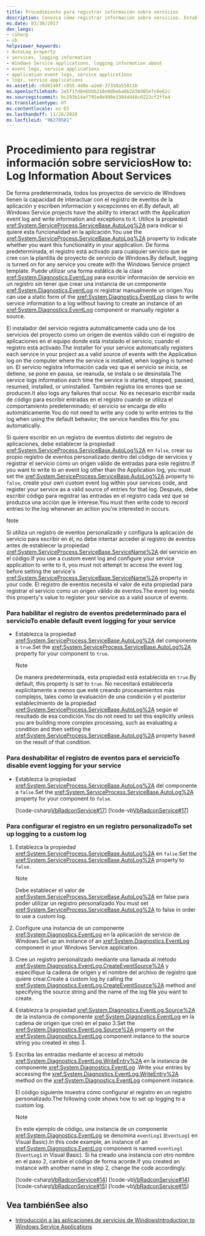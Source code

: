 ```yaml
---
title: Procedimiento para registrar información sobre servicios
description: Conozca cómo registrar información sobre servicios. Establezca la propiedad AutoLog si quiere que el proyecto de servicio de Windows interactúe con el registro de eventos de la aplicación.
ms.date: 03/30/2017
dev_langs:
- csharp
- vb
helpviewer_keywords:
- AutoLog property
- services, logging information
- Windows Service applications, logging information about
- event logs, service applications
- application event logs, service applications
- logs, service applications
ms.assetid: c0d8140f-c055-4d8e-a2e0-37358a550116
ms.openlocfilehash: 2e5f1fd8ebbbb218e8d6eba9b2d30d05e7c0e62c
ms.sourcegitcommit: bc293b14af795e0e999e3304dd40c0222cf2ffe4
ms.translationtype: HT
ms.contentlocale: es-ES
ms.lasthandoff: 11/26/2020
ms.locfileid: "96270581"
---
```

# <a name="how-to-log-information-about-services"></a><span data-ttu-id="d9df9-104">Procedimiento para registrar información sobre servicios</span><span class="sxs-lookup"><span data-stu-id="d9df9-104">How to: Log Information About Services</span></span>

<span data-ttu-id="d9df9-105">De forma predeterminada, todos los proyectos de servicio de Windows tienen la capacidad de interactuar con el registro de eventos de la aplicación y escriben información y excepciones en él.</span><span class="sxs-lookup"><span data-stu-id="d9df9-105">By default, all Windows Service projects have the ability to interact with the Application event log and write information and exceptions to it.</span></span> <span data-ttu-id="d9df9-106">Utilice la propiedad <xref:System.ServiceProcess.ServiceBase.AutoLog%2A> para indicar si quiere esta funcionalidad en la aplicación.</span><span class="sxs-lookup"><span data-stu-id="d9df9-106">You use the <xref:System.ServiceProcess.ServiceBase.AutoLog%2A> property to indicate whether you want this functionality in your application.</span></span> <span data-ttu-id="d9df9-107">De forma predeterminada, el registro está activado para cualquier servicio que se cree con la plantilla de proyecto de servicio de Windows.</span><span class="sxs-lookup"><span data-stu-id="d9df9-107">By default, logging is turned on for any service you create with the Windows Service project template.</span></span> <span data-ttu-id="d9df9-108">Puede utilizar una forma estática de la clase <xref:System.Diagnostics.EventLog> para escribir información de servicio en un registro sin tener que crear una instancia de un componente <xref:System.Diagnostics.EventLog> ni registrar manualmente un origen.</span><span class="sxs-lookup"><span data-stu-id="d9df9-108">You can use a static form of the <xref:System.Diagnostics.EventLog> class to write service information to a log without having to create an instance of an <xref:System.Diagnostics.EventLog> component or manually register a source.</span></span>  
  
 <span data-ttu-id="d9df9-109">El instalador del servicio registra automáticamente cada uno de los servicios del proyecto como un origen de eventos válido con el registro de aplicaciones en el equipo donde está instalado el servicio, cuando el registro está activado.</span><span class="sxs-lookup"><span data-stu-id="d9df9-109">The installer for your service automatically registers each service in your project as a valid source of events with the Application log on the computer where the service is installed, when logging is turned on.</span></span> <span data-ttu-id="d9df9-110">El servicio registra información cada vez que el servicio se inicia, se detiene, se pone en pausa, se reanuda, se instala o se desinstala.</span><span class="sxs-lookup"><span data-stu-id="d9df9-110">The service logs information each time the service is started, stopped, paused, resumed, installed, or uninstalled.</span></span> <span data-ttu-id="d9df9-111">También registra los errores que se producen.</span><span class="sxs-lookup"><span data-stu-id="d9df9-111">It also logs any failures that occur.</span></span> <span data-ttu-id="d9df9-112">No es necesario escribir nada de código para escribir entradas en el registro cuando se utiliza el comportamiento predeterminado; el servicio se encarga de ello automáticamente.</span><span class="sxs-lookup"><span data-stu-id="d9df9-112">You do not need to write any code to write entries to the log when using the default behavior; the service handles this for you automatically.</span></span>  
  
 <span data-ttu-id="d9df9-113">Si quiere escribir en un registro de eventos distinto del registro de aplicaciones, debe establecer la propiedad <xref:System.ServiceProcess.ServiceBase.AutoLog%2A> en `false`, crear su propio registro de eventos personalizado dentro del código de servicios y registrar el servicio como un origen válido de entradas para este registro.</span><span class="sxs-lookup"><span data-stu-id="d9df9-113">If you want to write to an event log other than the Application log, you must set the <xref:System.ServiceProcess.ServiceBase.AutoLog%2A> property to `false`, create your own custom event log within your services code, and register your service as a valid source of entries for that log.</span></span> <span data-ttu-id="d9df9-114">Después, debe escribir código para registrar las entradas en el registro cada vez que se produzca una acción que le interese.</span><span class="sxs-lookup"><span data-stu-id="d9df9-114">You must then write code to record entries to the log whenever an action you're interested in occurs.</span></span>  
  
> [!NOTE]
> <span data-ttu-id="d9df9-115">Si utiliza un registro de eventos personalizado y configura la aplicación de servicio para escribir en él, no debe intentar acceder al registro de eventos antes de establecer la propiedad <xref:System.ServiceProcess.ServiceBase.ServiceName%2A> del servicio en el código.</span><span class="sxs-lookup"><span data-stu-id="d9df9-115">If you use a custom event log and configure your service application to write to it, you must not attempt to access the event log before setting the service's <xref:System.ServiceProcess.ServiceBase.ServiceName%2A> property in your code.</span></span> <span data-ttu-id="d9df9-116">El registro de eventos necesita el valor de esta propiedad para registrar el servicio como un origen válido de eventos.</span><span class="sxs-lookup"><span data-stu-id="d9df9-116">The event log needs this property's value to register your service as a valid source of events.</span></span>  
  
### <a name="to-enable-default-event-logging-for-your-service"></a><span data-ttu-id="d9df9-117">Para habilitar el registro de eventos predeterminado para el servicio</span><span class="sxs-lookup"><span data-stu-id="d9df9-117">To enable default event logging for your service</span></span>  
  
- <span data-ttu-id="d9df9-118">Establezca la propiedad <xref:System.ServiceProcess.ServiceBase.AutoLog%2A> del componente a `true`.</span><span class="sxs-lookup"><span data-stu-id="d9df9-118">Set the <xref:System.ServiceProcess.ServiceBase.AutoLog%2A> property for your component to `true`.</span></span>  
  
    > [!NOTE]
    > <span data-ttu-id="d9df9-119">De manera predeterminada, esta propiedad está establecida en `true`.</span><span class="sxs-lookup"><span data-stu-id="d9df9-119">By default, this property is set to `true`.</span></span> <span data-ttu-id="d9df9-120">No necesitará establecerla explícitamente a menos que esté creando procesamientos más complejos, tales como la evaluación de una condición y el posterior establecimiento de la propiedad <xref:System.ServiceProcess.ServiceBase.AutoLog%2A> según el resultado de esa condición.</span><span class="sxs-lookup"><span data-stu-id="d9df9-120">You do not need to set this explicitly unless you are building more complex processing, such as evaluating a condition and then setting the <xref:System.ServiceProcess.ServiceBase.AutoLog%2A> property based on the result of that condition.</span></span>  
  
### <a name="to-disable-event-logging-for-your-service"></a><span data-ttu-id="d9df9-121">Para deshabilitar el registro de eventos para el servicio</span><span class="sxs-lookup"><span data-stu-id="d9df9-121">To disable event logging for your service</span></span>  
  
- <span data-ttu-id="d9df9-122">Establezca la propiedad <xref:System.ServiceProcess.ServiceBase.AutoLog%2A> del componente a `false`.</span><span class="sxs-lookup"><span data-stu-id="d9df9-122">Set the <xref:System.ServiceProcess.ServiceBase.AutoLog%2A> property for your component to `false`.</span></span>  
  
     [!code-csharp[VbRadconService#17](../../../samples/snippets/csharp/VS_Snippets_VBCSharp/VbRadconService/CS/MyNewService.cs#17)]
     [!code-vb[VbRadconService#17](../../../samples/snippets/visualbasic/VS_Snippets_VBCSharp/VbRadconService/VB/MyNewService.vb#17)]  
  
### <a name="to-set-up-logging-to-a-custom-log"></a><span data-ttu-id="d9df9-123">Para configurar el registro en un registro personalizado</span><span class="sxs-lookup"><span data-stu-id="d9df9-123">To set up logging to a custom log</span></span>  
  
1. <span data-ttu-id="d9df9-124">Establezca la propiedad <xref:System.ServiceProcess.ServiceBase.AutoLog%2A> en `false`.</span><span class="sxs-lookup"><span data-stu-id="d9df9-124">Set the <xref:System.ServiceProcess.ServiceBase.AutoLog%2A> property to `false`.</span></span>  
  
    > [!NOTE]
    > <span data-ttu-id="d9df9-125">Debe establecer el valor de <xref:System.ServiceProcess.ServiceBase.AutoLog%2A> en false para poder utilizar un registro personalizado.</span><span class="sxs-lookup"><span data-stu-id="d9df9-125">You must set <xref:System.ServiceProcess.ServiceBase.AutoLog%2A> to false in order to use a custom log.</span></span>  
  
2. <span data-ttu-id="d9df9-126">Configure una instancia de un componente <xref:System.Diagnostics.EventLog> en la aplicación de servicio de Windows.</span><span class="sxs-lookup"><span data-stu-id="d9df9-126">Set up an instance of an <xref:System.Diagnostics.EventLog> component in your Windows Service application.</span></span>  
  
3. <span data-ttu-id="d9df9-127">Cree un registro personalizado mediante una llamada al método <xref:System.Diagnostics.EventLog.CreateEventSource%2A> y especifique la cadena de origen y el nombre del archivo de registro que quiere crear.</span><span class="sxs-lookup"><span data-stu-id="d9df9-127">Create a custom log by calling the <xref:System.Diagnostics.EventLog.CreateEventSource%2A> method and specifying the source string and the name of the log file you want to create.</span></span>  
  
4. <span data-ttu-id="d9df9-128">Establezca la propiedad <xref:System.Diagnostics.EventLog.Source%2A> de la instancia de componente <xref:System.Diagnostics.EventLog> en la cadena de origen que creó en el paso 3.</span><span class="sxs-lookup"><span data-stu-id="d9df9-128">Set the <xref:System.Diagnostics.EventLog.Source%2A> property on the <xref:System.Diagnostics.EventLog> component instance to the source string you created in step 3.</span></span>  
  
5. <span data-ttu-id="d9df9-129">Escriba las entradas mediante el acceso al método <xref:System.Diagnostics.EventLog.WriteEntry%2A> en la instancia de componente <xref:System.Diagnostics.EventLog> .</span><span class="sxs-lookup"><span data-stu-id="d9df9-129">Write your entries by accessing the <xref:System.Diagnostics.EventLog.WriteEntry%2A> method on the <xref:System.Diagnostics.EventLog> component instance.</span></span>  
  
     <span data-ttu-id="d9df9-130">El código siguiente muestra cómo configurar el registro en un registro personalizado.</span><span class="sxs-lookup"><span data-stu-id="d9df9-130">The following code shows how to set up logging to a custom log.</span></span>  
  
    > [!NOTE]
    > <span data-ttu-id="d9df9-131">En este ejemplo de código, una instancia de un componente <xref:System.Diagnostics.EventLog> se denomina `eventLog1` (`EventLog1` en Visual Basic).</span><span class="sxs-lookup"><span data-stu-id="d9df9-131">In this code example, an instance of an <xref:System.Diagnostics.EventLog> component is named `eventLog1` (`EventLog1` in Visual Basic).</span></span> <span data-ttu-id="d9df9-132">Si ha creado una instancia con otro nombre en el paso 2, cambie el código de forma acorde.</span><span class="sxs-lookup"><span data-stu-id="d9df9-132">If you created an instance with another name in step 2, change the code accordingly.</span></span>  
  
     [!code-csharp[VbRadconService#14](../../../samples/snippets/csharp/VS_Snippets_VBCSharp/VbRadconService/CS/MyNewService.cs#14)]
     [!code-vb[VbRadconService#14](../../../samples/snippets/visualbasic/VS_Snippets_VBCSharp/VbRadconService/VB/MyNewService.vb#14)]  
    [!code-csharp[VbRadconService#15](../../../samples/snippets/csharp/VS_Snippets_VBCSharp/VbRadconService/CS/MyNewService.cs#15)]
    [!code-vb[VbRadconService#15](../../../samples/snippets/visualbasic/VS_Snippets_VBCSharp/VbRadconService/VB/MyNewService.vb#15)]  
  
## <a name="see-also"></a><span data-ttu-id="d9df9-133">Vea también</span><span class="sxs-lookup"><span data-stu-id="d9df9-133">See also</span></span>

- [<span data-ttu-id="d9df9-134">Introducción a las aplicaciones de servicios de Windows</span><span class="sxs-lookup"><span data-stu-id="d9df9-134">Introduction to Windows Service Applications</span></span>](introduction-to-windows-service-applications.md)
